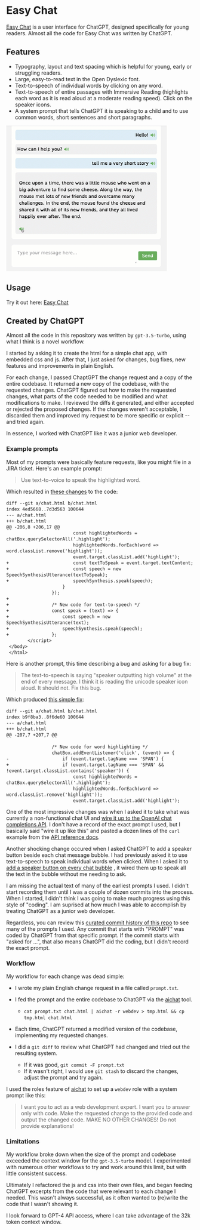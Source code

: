 # Easy Chat

[Easy Chat](https://paul-gauthier.github.io/easy-chat/)
is a user interface for ChatGPT, designed specifically for young readers.
Almost all the code for Easy Chat was written by ChatGPT.

## Features

- Typography, layout and text spacing which is helpful for young, early or struggling readers.
- Large, easy-to-read text in the Open Dyslexic font.
- Text-to-speech of individual words by clicking on any word.
- Text-to-speech of entire passages with Immersive Reading (highlights each word as it is read aloud at a moderate reading speed). Click on the speaker icons.
- A system prompt that tells ChatGPT it is speaking to a child and to use common words, short sentences and short paragraphs.

![Screenshot of Easy Chat](screenshot.gif)

## Usage

Try it out here: [Easy Chat](https://paul-gauthier.github.io/easy-chat/)

## Created by ChatGPT

Almost all the code in this repository was written by `gpt-3.5-turbo`, using what I think is a novel workflow.

I started by asking it to create the html for a simple chat app, with embedded css and js. After that, I just asked for changes, bug fixes, new features and improvements in plain English.

For each change, I passed ChaptGPT the change request and a copy of the entire codebase.
It returned a new copy of the codebase, with the requested changes. 
ChatGPT figured out how to make the requested changes, what parts of the code needed to be modified and what modifications to make.
I reviewed the diffs it generated, and either accepted or rejected the proposed changes. If the changes weren't acceptable, I discarded them and improved my request to be more specific or explicit -- and tried again.

In essence, I worked with ChatGPT like it was a junior web developer.

### Example prompts

Most of my prompts were basically feature requests, like you might file in a JIRA ticket.
Here's an example prompt:

> Use text-to-voice to speak the highlighted word.

Which resulted in
[these changes](commits.md#user-content-62e0862ce0cf1017082e30ec7fa4034cfaf80137) to the code:

```
diff --git a/chat.html b/chat.html
index 4ed5668..7d3d563 100644
--- a/chat.html
+++ b/chat.html
@@ -206,8 +206,17 @@
                         const highlightedWords = chatBox.querySelectorAll('.highlight');
                         highlightedWords.forEach(word => word.classList.remove('highlight'));
                         event.target.classList.add('highlight');
+                        const textToSpeak = event.target.textContent;
+                        const speech = new SpeechSynthesisUtterance(textToSpeak);
+                        speechSynthesis.speak(speech);
                     }
                 });
+
+                /* New code for text-to-speech */
+                const speak = (text) => {
+                    const speech = new SpeechSynthesisUtterance(text);
+                    speechSynthesis.speak(speech);
+                };
        </script>
 </body>
 </html>
```                        

Here is another prompt, this time describing a bug and asking for a bug fix:

> The text-to-speech is saying "speaker outputting high volume" at the end of every message.
> I think it is reading the unicode speaker icon aloud.
> It should not.
> Fix this bug.

Which produced
[this simple fix](commits.md#user-content-2e73c58dccc4336f53264dd6b9b5093cf88b0d20):

```
diff --git a/chat.html b/chat.html
index b9f8ba3..8f6de60 100644
--- a/chat.html
+++ b/chat.html
@@ -207,7 +207,7 @@

                 /* New code for word highlighting */
                 chatBox.addEventListener('click', (event) => {
-                    if (event.target.tagName === 'SPAN') {
+                    if (event.target.tagName === 'SPAN' && !event.target.classList.contains('speaker')) {
                         const highlightedWords = chatBox.querySelectorAll('.highlight');
                         highlightedWords.forEach(word => word.classList.remove('highlight'));
                         event.target.classList.add('highlight');
```

One of the most impressive changes was when I asked it to take what was currently a non-functional chat UI and
[wire it up to the OpenAI chat completions API](commits.md#user-content-61326c036fa7888e58231f4bcb4f13d0f889ea0c).
I don't have a record of the exact prompt I used, but I basically said "wire it up like this" and pasted
a dozen lines of the `curl` example from the [API reference docs](https://platform.openai.com/docs/api-reference/chat).

Another shocking change occured when I asked ChatGPT to add a speaker button beside each chat message bubble.
I had previously asked it to use text-to-speech to speak individual words when clicked.
When I asked it to
[add a speaker button on every chat bubble](commits.md#user-content-cbae63b904561671b9df467584b3687a61939355)
, it wired them up to speak all the text in the bubble without me needing to ask.

I am missing the actual text of many of the earliest prompts I used.
I didn't start recording them until I was a couple of dozen commits into the process.
When I started, I didn't think I was going to make much progress using this style of "coding".
I am suprised at how much I was able to accomplish by treating ChatGPT as a junior web developer.

Regardless, you can review this
[curated commit history of this repo](commits.md)
to see many of the prompts I used.
Any commit that starts with "PROMPT" was coded by ChatGPT from that specific prompt.
If the commit starts with "asked for ...", that also means ChatGPT did the coding, but I didn't record the exact prompt.

### Workflow

My workflow for each change was dead simple:

  - I wrote my plain English change request in a file called `prompt.txt`.
  
  - I fed the prompt and the entire codebase to ChatGPT via the [aichat](https://github.com/sigoden/aichat) tool.
    - `cat prompt.txt chat.html | aichat -r webdev > tmp.html && cp tmp.html chat.html`

  - Each time, ChatGPT returned a modified version of the codebase, implementing my requested changes.
  
  - I did a `git diff` to review what ChatGPT had changed and tried out the resulting system.
    - If it was good, `git commit -F prompt.txt`
    - If it wasn't right, I would use `git stash` to discard the changes, adjust the prompt and try again.

I used the roles feature of [aichat](https://github.com/sigoden/aichat) to set up a `webdev` role with a system prompt like this:

> I want you to act as a web development expert.
> I want you to answer only with code.
> Make the requested change to the provided code and output the changed code.
> MAKE NO OTHER CHANGES!
> Do not provide explanations!

### Limitations

My workflow broke down when the size of the prompt and codebase exceeded the context window for the `gpt-3.5-turbo` model.
I experimented with numerous other workflows to try and work around this limit, but with little consistent success.

Ultimately I refactored the js and css into their own files, and began feeding ChatGPT excerpts from the code that were relevant to each change I needed.
This wasn't always successful, as it often wanted to (re)write the code that I wasn't showing it.

I look forward to GPT-4 API access, where I can take advantage of the 32k token context window.


